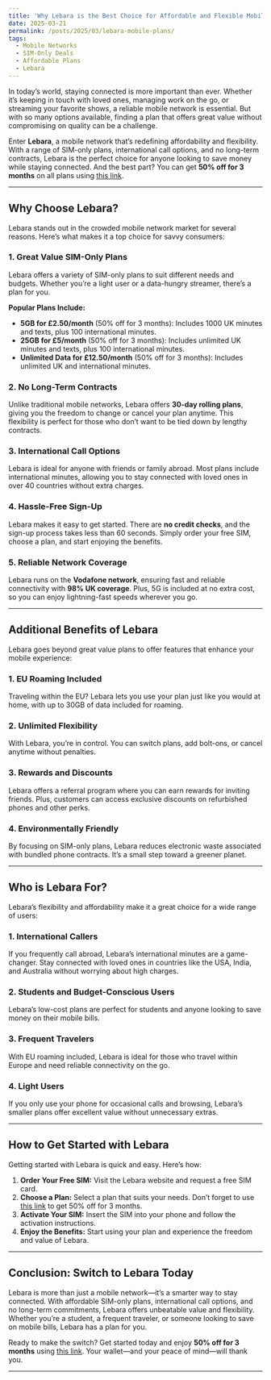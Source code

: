 ```yaml
---
title: 'Why Lebara is the Best Choice for Affordable and Flexible Mobile Plans'
date: 2025-03-21
permalink: /posts/2025/03/lebara-mobile-plans/
tags:
  - Mobile Networks
  - SIM-Only Deals
  - Affordable Plans
  - Lebara
---
```


In today’s world, staying connected is more important than ever. Whether it’s keeping in touch with loved ones, managing work on the go, or streaming your favorite shows, a reliable mobile network is essential. But with so many options available, finding a plan that offers great value without compromising on quality can be a challenge.

Enter **Lebara**, a mobile network that’s redefining affordability and flexibility. With a range of SIM-only plans, international call options, and no long-term contracts, Lebara is the perfect choice for anyone looking to save money while staying connected. And the best part? You can get **50% off for 3 months** on all plans using [this link](https://aklam.io/zPjQXr).

---

## Why Choose Lebara?

Lebara stands out in the crowded mobile network market for several reasons. Here’s what makes it a top choice for savvy consumers:

### 1. **Great Value SIM-Only Plans**
Lebara offers a variety of SIM-only plans to suit different needs and budgets. Whether you’re a light user or a data-hungry streamer, there’s a plan for you.

**Popular Plans Include:**
- **5GB for £2.50/month** (50% off for 3 months): Includes 1000 UK minutes and texts, plus 100 international minutes.
- **25GB for £5/month** (50% off for 3 months): Includes unlimited UK minutes and texts, plus 100 international minutes.
- **Unlimited Data for £12.50/month** (50% off for 3 months): Includes unlimited UK and international minutes.

### 2. **No Long-Term Contracts**
Unlike traditional mobile networks, Lebara offers **30-day rolling plans**, giving you the freedom to change or cancel your plan anytime. This flexibility is perfect for those who don’t want to be tied down by lengthy contracts.

### 3. **International Call Options**
Lebara is ideal for anyone with friends or family abroad. Most plans include international minutes, allowing you to stay connected with loved ones in over 40 countries without extra charges.

### 4. **Hassle-Free Sign-Up**
Lebara makes it easy to get started. There are **no credit checks**, and the sign-up process takes less than 60 seconds. Simply order your free SIM, choose a plan, and start enjoying the benefits.

### 5. **Reliable Network Coverage**
Lebara runs on the **Vodafone network**, ensuring fast and reliable connectivity with **98% UK coverage**. Plus, 5G is included at no extra cost, so you can enjoy lightning-fast speeds wherever you go.

---

## Additional Benefits of Lebara

Lebara goes beyond great value plans to offer features that enhance your mobile experience:

### 1. **EU Roaming Included**
Traveling within the EU? Lebara lets you use your plan just like you would at home, with up to 30GB of data included for roaming.

### 2. **Unlimited Flexibility**
With Lebara, you’re in control. You can switch plans, add bolt-ons, or cancel anytime without penalties.

### 3. **Rewards and Discounts**
Lebara offers a referral program where you can earn rewards for inviting friends. Plus, customers can access exclusive discounts on refurbished phones and other perks.

### 4. **Environmentally Friendly**
By focusing on SIM-only plans, Lebara reduces electronic waste associated with bundled phone contracts. It’s a small step toward a greener planet.

---

## Who is Lebara For?

Lebara’s flexibility and affordability make it a great choice for a wide range of users:

### 1. **International Callers**
If you frequently call abroad, Lebara’s international minutes are a game-changer. Stay connected with loved ones in countries like the USA, India, and Australia without worrying about high charges.

### 2. **Students and Budget-Conscious Users**
Lebara’s low-cost plans are perfect for students and anyone looking to save money on their mobile bills.

### 3. **Frequent Travelers**
With EU roaming included, Lebara is ideal for those who travel within Europe and need reliable connectivity on the go.

### 4. **Light Users**
If you only use your phone for occasional calls and browsing, Lebara’s smaller plans offer excellent value without unnecessary extras.

---

## How to Get Started with Lebara

Getting started with Lebara is quick and easy. Here’s how:

1. **Order Your Free SIM:** Visit the Lebara website and request a free SIM card.
2. **Choose a Plan:** Select a plan that suits your needs. Don’t forget to use [this link](https://aklam.io/zPjQXr) to get 50% off for 3 months.
3. **Activate Your SIM:** Insert the SIM into your phone and follow the activation instructions.
4. **Enjoy the Benefits:** Start using your plan and experience the freedom and value of Lebara.

---

## Conclusion: Switch to Lebara Today

Lebara is more than just a mobile network—it’s a smarter way to stay connected. With affordable SIM-only plans, international call options, and no long-term commitments, Lebara offers unbeatable value and flexibility. Whether you’re a student, a frequent traveler, or someone looking to save on mobile bills, Lebara has a plan for you.

Ready to make the switch? Get started today and enjoy **50% off for 3 months** using [this link](https://aklam.io/zPjQXr). Your wallet—and your peace of mind—will thank you.

---